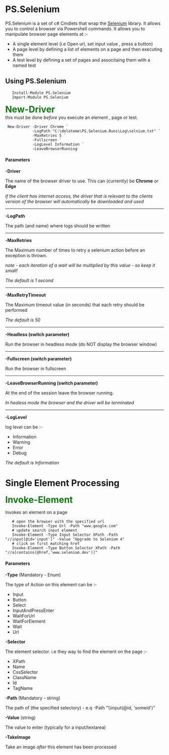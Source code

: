 # PS.Selenium

PS.Selenium is a set of c# Cmdlets that wrap the [Selenium]([https://](https://www.selenium.dev/documentation/)) library. It allows you to control a browser via Powershell commands. It allows you to manipulate browser page elements at :- 

- A single element level (i.e Open url, set input value , press a button)
- A page level by defining a list of elements on a page and then executing them 
- A test level by defining a set of pages and associtaing them with a named test

## Using PS.Selenium 
```
   Install-Module PS.Selenium
   Import-Module PS.Selenium
```

<span style="color:green;font-weight:bold;font-size:2em">New-Driver</span> 
<br>
this must be done _before_ you execute an element , page or test. 

```
 New-Driver -Driver Chrome `
            -LogPath "C:\deleteme\PS.Selenium.Runs\Log\selnium.txt" `
            -MaxRetries 5 `
            -Fullscreen ` 
            -LogLevel Information `
            -LeaveBrowserRunning 
```
#### Parameters

__-Driver__

The name of the browser driver to use. This can (currently) be __Chrome__ or __Edge__

*if the client has internet access, the driver that is relevant to the clients version of the browser will automatically be downloaded and used*  

---

__-LogPath__

The path (and name) where logs should be written  

---
__-MaxRetries__

The Maximum number of times to retry a selenium action before an exception is thrown. 

*note - each iteration of a wait will be multiplied by this value - so keep it small!*

*The default is 1 second*

---
__-MaxRetryTimeout__

The Maximum timeout value (in seconds) that each retry should be performed 

*The default is 50*

---
__-Headless (switch parameter)__

Run the browser in headless mode (do NOT display the browser window) 

---

__-Fullscreen (switch parameter)__

Run the browser in fullscreen 

---

__-LeaveBrowserRunning (switch parameter)__

At the end of the session leave the browser running.

*In healess mode the browser and the driver will be terminated*

---

__-LogLevel__

log level can be :-
   
- Information
- Warning
- Error
- Debug

*The default is Information*


# Single Element Processing 

<span style="color:green;font-weight:bold;font-size:2em">Invoke-Element</span> 
<br>

Invokes an element on a page 

```
   # open the browser with the specified url  
   Invoke-Element -Type Url -Path "www.google.com" 
   # update search input element 
   Invoke-Element -Type Input Selector XPath -Path "//input[@id='input']" -Value "Upgrade to Selenium 4" 
   # click on first matching href
   Invoke-Element -Type Button Selector XPath -Path "//a[contains(@href,'www.selenium.dev')]" 
```
#### Parameters

__-Type__ (Mandatory - Enum)

The type of Action on this element can be :-

- Input                  
- Button
- Select
- InputAndPressEnter
- WaitForUrl
- WaitForElement 
- Wait
- Url

__-Selector__ 

The element selector. i.e they way to find the element on the page :-

- XPath
- Name
- CssSelector
- ClassName
- Id
- TagName

__-Path__ (Mandatory - string)

The path of (the specified selectory) - e.q -Path "\\\\input(@id, 'someid')"

__-Value__ (string)

The value to enter (typically for a input/textarea)

__-TakeImage__

Take an image *after* this element has been processed 
 